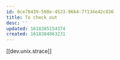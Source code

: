 ```yaml
---
id: 0ce78439-508e-4523-9664-7f134e42c836
title: To check out
desc: ''
updated: 1618385154374
created: 1618384863231
---
```


[[dev.unix.strace]]